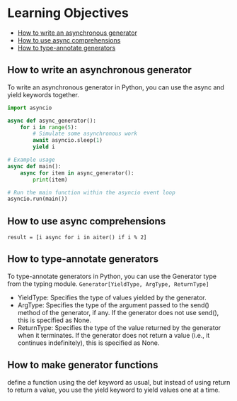 # Learning Objectives

- [How to write an asynchronous generator](#How-to-write-an-asynchronous-generator)
- [How to use async comprehensions](#How-to-use-async-comprehensions)
- [How to type-annotate generators](#How-to-type-annotate-generators)




## How to write an asynchronous generator
To write an asynchronous generator in Python, you can use the async and yield keywords together.
```python
import asyncio

async def async_generator():
    for i in range(5):
        # Simulate some asynchronous work
        await asyncio.sleep(1)
        yield i

# Example usage
async def main():
    async for item in async_generator():
        print(item)

# Run the main function within the asyncio event loop
asyncio.run(main())

```
## How to use async comprehensions
`result = [i async for i in aiter() if i % 2]`
## How to type-annotate generators
To type-annotate generators in Python, you can use the Generator type from the typing module. 
`Generator[YieldType, ArgType, ReturnType]`

- YieldType: Specifies the type of values yielded by the generator.
- ArgType: Specifies the type of the argument passed to the send() method of the generator, if any. If the generator does not use send(), this is specified as None.
- ReturnType: Specifies the type of the value returned by the generator when it terminates. If the generator does not return a value (i.e., it continues indefinitely), this is specified as None.


## How to make generator functions
define a function using the def keyword as usual, but instead of using return to return a value, you use the yield keyword to yield values one at a time.